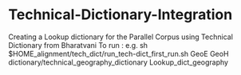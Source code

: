 # Technical-Dictionary-Integration
Creating a Lookup dictionary for the Parallel Corpus using Technical Dictionary from Bharatvani
To run :
e.g. sh $HOME_alignment/tech_dict/run_tech-dict_first_run.sh GeoE GeoH  dictionary/technical_geography_dictionary Lookup_dict_geography
